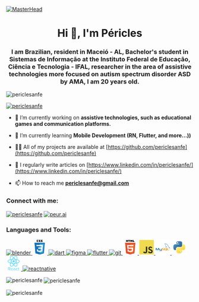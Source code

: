 [![MasterHead](https://i.pinimg.com/originals/0d/05/20/0d05201572964220c7c3b6ceab245bd8.gif)](https://rishavchanda.io)
<h1 align="center">Hi 👋, I'm Péricles</h1>
<h3 align="center">I am Brazilian, resident in Maceió - AL, Bachelor's student in Sistemas de Informação at the Instituto Federal de Educação, Ciência e Tecnologia - IFAL, researcher in the area of ​​assistive technologies more focused on autism spectrum disorder ASD by AMA, I am 20 years old.</h3>

<p align="left"> <img src="https://komarev.com/ghpvc/?username=periclesanfe&label=Profile%20Views&color=ee00ff&style=plastic" alt="periclesanfe" /> </p>

<p align="left"> <a href="https://github.com/ryo-ma/github-profile-trophy"><img src="https://github-profile-trophy.vercel.app/?username=periclesanfe" alt="periclesanfe" /></a> </p>

- 🔭 I’m currently working on **assistive technologies, such as educational games and communication platforms.**

- 🌱 I’m currently learning **Mobile Development (RN, Flutter, and more...))**

- 👨‍💻 All of my projects are available at [https://github.com/periclesanfe](https://github.com/periclesanfe)

- 📝 I regularly write articles on [https://www.linkedin.com/in/periclesanfe/](https://www.linkedin.com/in/periclesanfe/)

- 📫 How to reach me **periclesanfe@gmail.com**

<h3 align="left">Connect with me:</h3>
<p align="left">
<a href="https://linkedin.com/in/periclesanfe" target="blank"><img align="center" src="https://raw.githubusercontent.com/rahuldkjain/github-profile-readme-generator/master/src/images/icons/Social/linked-in-alt.svg" alt="periclesanfe" height="30" width="40" /></a>
<a href="https://instagram.com/peur.ai" target="blank"><img align="center" src="https://raw.githubusercontent.com/rahuldkjain/github-profile-readme-generator/master/src/images/icons/Social/instagram.svg" alt="peur.ai" height="30" width="40" /></a>
</p>

<h3 align="left">Languages and Tools:</h3>
<p align="left"> <a href="https://www.blender.org/" target="_blank" rel="noreferrer"> <img src="https://download.blender.org/branding/community/blender_community_badge_white.svg" alt="blender" width="40" height="40"/> </a> <a href="https://www.w3schools.com/css/" target="_blank" rel="noreferrer"> <img src="https://raw.githubusercontent.com/devicons/devicon/master/icons/css3/css3-original-wordmark.svg" alt="css3" width="40" height="40"/> </a> <a href="https://dart.dev" target="_blank" rel="noreferrer"> <img src="https://www.vectorlogo.zone/logos/dartlang/dartlang-icon.svg" alt="dart" width="40" height="40"/> </a> <a href="https://www.figma.com/" target="_blank" rel="noreferrer"> <img src="https://www.vectorlogo.zone/logos/figma/figma-icon.svg" alt="figma" width="40" height="40"/> </a> <a href="https://flutter.dev" target="_blank" rel="noreferrer"> <img src="https://www.vectorlogo.zone/logos/flutterio/flutterio-icon.svg" alt="flutter" width="40" height="40"/> </a> <a href="https://git-scm.com/" target="_blank" rel="noreferrer"> <img src="https://www.vectorlogo.zone/logos/git-scm/git-scm-icon.svg" alt="git" width="40" height="40"/> </a> <a href="https://www.w3.org/html/" target="_blank" rel="noreferrer"> <img src="https://raw.githubusercontent.com/devicons/devicon/master/icons/html5/html5-original-wordmark.svg" alt="html5" width="40" height="40"/> </a> <a href="https://developer.mozilla.org/en-US/docs/Web/JavaScript" target="_blank" rel="noreferrer"> <img src="https://raw.githubusercontent.com/devicons/devicon/master/icons/javascript/javascript-original.svg" alt="javascript" width="40" height="40"/> </a> <a href="https://www.mysql.com/" target="_blank" rel="noreferrer"> <img src="https://raw.githubusercontent.com/devicons/devicon/master/icons/mysql/mysql-original-wordmark.svg" alt="mysql" width="40" height="40"/> </a> <a href="https://www.python.org" target="_blank" rel="noreferrer"> <img src="https://raw.githubusercontent.com/devicons/devicon/master/icons/python/python-original.svg" alt="python" width="40" height="40"/> </a> <a href="https://reactjs.org/" target="_blank" rel="noreferrer"> <img src="https://raw.githubusercontent.com/devicons/devicon/master/icons/react/react-original-wordmark.svg" alt="react" width="40" height="40"/> </a> <a href="https://reactnative.dev/" target="_blank" rel="noreferrer"> <img src="https://reactnative.dev/img/header_logo.svg" alt="reactnative" width="40" height="40"/> </a> </p>

<p><img align="left" src="https://github-readme-stats.vercel.app/api/top-langs?username=periclesanfe&show_icons=true&locale=en&layout=compact" alt="periclesanfe" /></p>

<p>&nbsp;<img align="center" src="https://github-readme-stats.vercel.app/api?username=periclesanfe&show_icons=true&locale=en" alt="periclesanfe" /></p>

<p><img align="center" src="https://github-readme-streak-stats.herokuapp.com/?user=periclesanfe&" alt="periclesanfe" /></p>
